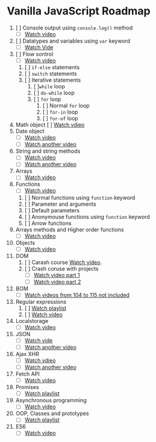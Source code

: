 # Vanilla JavaScript Roadmap
 
1. [ ] Console output using ```console.log()``` method
    - [ ] [Watch video](https://youtu.be/iWOYAxlnaww)
2. [ ] Datatypes and variables using ```var``` keyword
    - [ ] [Watch Vide](https://youtu.be/FhguwBJeqWs)
3. [ ] Flow sontrol
    - [ ] [Watch video](https://youtu.be/JloLGV9DmtQ)
    1. [ ] ```if-else``` statements
    2. [ ] ```switch``` statements
    3. [ ] Iterative statements
        1. [ ]```while``` loop
        2. [ ] ```do-while``` loop
        3. [ ] ```for``` loop
            1. [ ] Normal ```for``` loop
            2. [ ] ```for-in``` loop
            3. [ ] ```for-of``` loop
4. Math object
    [ ] [Watch vdieo](https://www.youtube.com/watch?v=93Nd8f9HU8Q)
5. Date object
    - [ ] [Watch video](https://www.youtube.com/watch?v=9mCNzP0ibJ8)
    - [ ] [Watch another video](https://www.youtube.com/watch?v=-eRsWqwcPuk)
6. String and string methods
    - [ ] [Watch video](https://www.youtube.com/watch?v=VRz0nbax0uI)
    - [ ] [Watch another video](https://youtu.be/V--8XIWqjnY)
7. Arrays
    - [ ] [Watch video](https://www.youtube.com/watch?v=7W4pQQ20nJg)
8. Functions
    - [ ] [Watch video](https://youtu.be/xUI5Tsl2JpY)
    1. [ ] Normal functions using ```function``` keyword
    2. [ ] Parameter and arguments
    3. [ ] Default parameters
    4. [ ] Anonymouse functions using ```function``` keyword
    5. [ ] Arrow functions
9. Arrays methods and Higher order functions
    - [ ] [Watch video](https://youtube.com/playlist?list=PLgBH1CvjOA62PBFIDq55-S6Beivje30A2)
10. Objects
    - [ ] [Watch video](https://www.youtube.com/watch?v=X0ipw1k7ygU)
11. DOM
    1. [ ] Carash course [Watch video](https://youtu.be/wKBu_dEaF9E).
    2. [ ] Crash coruse with projects
        - [ ] [Watch video part 1](https://www.youtube.com/watch?v=P7NgFfIaWgU)
        - [ ] [Watch video part 2](https://www.youtube.com/watch?v=Aru6eM9VYKo)
12. BOM
    - [ ] [Watch videos from 104 to 115 not included](https://youtube.com/playlist?list=PLDoPjvoNmBAx3kiplQR_oeDqLDBUDYwVv)
13. Regular expressions
    1. [ ] [Watch playlist](https://www.youtube.com/watch?v=r6I-Ahc0HB4&list=PL4cUxeGkcC9g6m_6Sld9Q4jzqdqHd2HiD)
    2. [ ] [Watch video](https://www.youtube.com/watch?v=rhzKDrUiJVk)
14. Localstorage
    - [ ] [Watch video](https://www.youtube.com/watch?v=k8yJCeuP6I8&t=103s)
15. JSON
    - [ ] [Watch vide](https://www.youtube.com/watch?v=iiADhChRriM)
    - [ ] [Watch another video](https://www.youtube.com/watch?v=wI1CWzNtE-M&t=1s)
16. Ajax XHR
    - [ ] [Watch vdieo](https://youtu.be/82hnvUYY6QA)
    - [ ] [Watch another video](https://youtu.be/rJesac0_Ftw)
17. Fetch API
    - [ ] [Watch video](https://youtu.be/Oive66jrwBs)
18. Promises
    - [ ] [Watch playlist](https://youtube.com/playlist?list=PLRqwX-V7Uu6bKLPQvPRNNE65kBL62mVfx)
19. Asynchronous programming
    - [ ] [Watch video](https://youtu.be/PoRJizFvM7s)
20. OOP, Classes and prototypes
    - [ ] [Watch playlist](https://youtube.com/playlist?list=PL4cUxeGkcC9i5yvDkJgt60vNVWffpblB7)
21. ES6
    - [ ] [Watch video](https://www.youtube.com/watch?v=WZQc7RUAg18)
